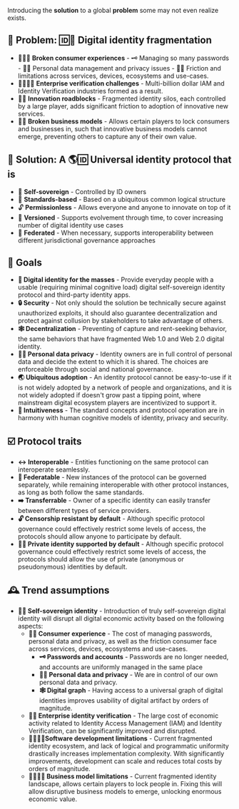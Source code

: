Introducing the **solution** to a global **problem** some may not even realize exists.

## 🤔 Problem: 🆔🧩 **Digital identity fragmentation**

- 🙍‍♀️🧩 **Broken consumer experiences** - 🗝 Managing so many passwords - 🦸‍♀️ Personal data management and privacy issues - 🤦‍♀️ Friction and limitations across services, devices, ecosystems and use-cases.
- 🏢🙍‍♀️✅ **Enterprise verification challenges** - Multi-billion dollar IAM and Identity Verification industries formed as a result.
- 📱🧪 **Innovation roadblocks** - Fragmented identity silos, each controlled by a large player, adds significant friction to adoption of innovative new services.
- 🏢🧩 **Broken business models** - Allows certain players to lock consumers and businesses in, such that innovative business models cannot emerge, preventing others to capture any of their own value.

## 🙌 Solution: A 🌎🆔 **Universal identity protocol** that is

- 🤳 **Self-sovereign** - Controlled by ID owners
- 📜 **Standards-based** - Based on a ubiquitous  common logical structure
- 🔓 **Permissionless** - Allows everyone and anyone to innovate on top of it
- 🔢 **Versioned** - Supports evolvement through time, to cover increasing number of digital identity use cases
- 🔗 **Federated** - When necessary, supports interoperability between different jurisdictional governance approaches

## 🎯 Goals

- **👥 Digital identity for the masses** - Provide everyday people with a usable (requiring minimal cognitive load) digital self-sovereign identity protocol and third-party identity apps.
- **🔒 Security** - Not only should the solution be technically secure against unauthorized exploits, it should also guarantee decentralization and protect against collusion by stakeholders to take advantage of others.
- **🕸 Decentralization** - Preventing of capture and rent-seeking behavior, the same behaviors that have fragmented Web 1.0 and Web 2.0 digital identity.
- **🦸‍♀️ Personal data privacy** - Identity owners are in full control of personal data and decide the extent to which it is shared. The choices are enforceable through social and national governance.
- **🌏 Ubiquitous adoption** - An identity protocol cannot be easy-to-use if it is not widely adopted by a network of people and organizations, and it is not widely adopted if doesn't grow past a tipping point, where mainstream digital ecosystem players are incentivized to support it.
- **🧠 Intuitiveness** - The standard concepts and protocol operation are in harmony with human cognitive models of identity, privacy and security.

## ☑️ Protocol traits

- **↔️ Interoperable** - Entities functioning on the same protocol can interoperate seamlessly.
- **🔗 Federatable** - New instances of the protocol can be governed separately, while remaining interoperable with other protocol instances, as long as both follow the same standards.
- **➡️ Transferrable** - Owner of a specific identity can easily transfer between different types of service providers.
- **🔓 Censorship resistant by default** - Although specific protocol governance could effectively restrict some levels of access, the protocols should allow anyone to participate by default.
- **🦸‍♂️ Private identity supported by default** - Although specific protocol governance could effectively restrict some levels of access, the protocols should allow the use of private (anonymous or pseudonymous) identities by default.

## 🕰 Trend assumptions

- **🤳🆔 Self-sovereign identity** - Introduction of truly self-sovereign digital identity will disrupt all digital economic activity based on the following aspects:
  - **🙍‍♀️ Consumer experience** - The cost of managing passwords, personal data and privacy, as well as the friction consumer face across services, devices, ecosystems and use-cases.
    - **🗝 Passwords and accounts** - Passwords are no longer needed, and accounts are uniformly managed in the same place
    - **🦸‍♀️ Personal data and privacy** - We are in control of our own personal data and privacy. 
    - **🕸 Digital graph** - Having access to a universal graph of digital identities improves usability of digital artifact by orders of magnitude.
  - **🏢✅ Enterprise identity verification** - The large cost of economic activity related to Identity Access Management (IAM) and Identity Verification, can be significantly improved and disrupted.
  - **👩‍💻🏃‍♀️Software development limitations** - Current fragmented identity ecosystem, and lack of logical and programmatic uniformity drastically increases implementation complexity. With significantly improvements, development can scale and reduces total costs by orders of magnitude.
  - **👨‍💼🏃‍♂️ Business model limitations** - Current fragmented identity landscape, allows certain players to lock people in. Fixing this will allow disruptive business models to emerge, unlocking enormous economic value.
